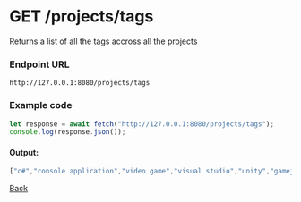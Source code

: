 # GET /projects/tags
Returns a list of all the tags accross all the projects
### Endpoint URL
`http://127.0.0.1:8080/projects/tags`

### Example code
```js
let response = await fetch("http://127.0.0.1:8080/projects/tags");
console.log(response.json());
```
#### Output:
```js
["c#","console application","video game","visual studio","unity","gamejam","durhack","24 hours","48 hours"]
```
[Back](../projects_api.md)